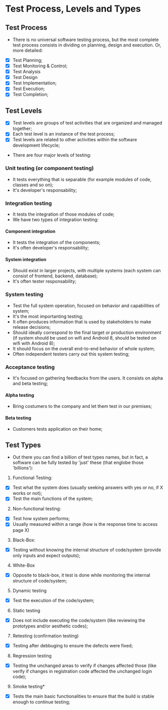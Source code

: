 # Test Process, Levels and Types

## Test Process
* There is no universal software testing process, but the most complete test process consists in dividing on planning, design and execution. Or, more detailed: 
- [x] Test Planning;
- [x] Test Monitoring & Control;
- [x] Test Analysis
- [x] Test Design
- [x] Test Implementation;
- [x] Test Execution;
- [x] Test Completion;

## Test Levels
- [x] Test levels are groups of test activities that are organized and managed together;
- [x] Each test level is an instance of the test process;
- [x] Test levels are related to other activities within the software development lifecycle;

* There are four major levels of testing:

### Unit testing (or component testing)
* It tests everything that is separable (for example modules of code, classes and so on);
* It's developer's responsability;

### Integration testing
* It tests the integration of those modules of code;
* We have two types of integration testing:
#### Component integration
* It tests the integration of the components;
* It's often developer's responsability;
#### System integration
* Should exist in larger projects, with multiple systems (each system can consist of frontend, backend, database);
* It's often tester responsability;
### System testing
* Test the full system operation, focused on behavior and capabilities of system;
* It's the most importanting testing;
* It often produces information that is used by stakeholders to make release decisions;
* Should ideally correspond to the final target or production environment (if system should be used on wifi and Android 8, should be tested on wifi with Android 8);
* It should focus on the overall end-to-end behavior of whole system;
* Often independent testers carry out this system testing;

### Acceptance testing
* It's focused on gathering feedbacks from the users. It consists on alpha and beta testing;
#### Alpha testing
* Bring costumers to the company and let them test in our premises;
#### Beta testing
* Customers tests application on their home;

## Test Types
* Out there you can find a billion of test types names, but in fact, a software can be fully tested by 'just' these (that englobe those 'billions'):
1. Functional Testing:
- [x] Test what the system does (usually seeking answers with yes or no, if X works or not);
- [x] Test the main functions of the system; 
2. Non-functional testing:
- [x] Test how system performs;
- [x] Usually measured within a range (how is the response time to access page X)
3. Black-Box:
- [x] Testing without knowing the internal structure of code/system (provide only inputs and expect outputs);
4. White-Box
- [x] Opposite to black-box, it test is done while monitoring the internal structure of code/system;
5. Dynamic testing
- [x] Test the execution of the code/system;
6. Static testing
- [x] Does not include executing the code/system (like reviewing the prototypes and/or aesthetic codes);
7. Retesting (confirmation testing)
- [x] Testing after debbuging to ensure the defects were fixed;
8. Regression testing
- [x] Testing the unchanged areas to verify if changes affected those (like verify if changes in registration code affected the unchanged login code);
9. Smoke testing*
- [x] Tests the main basic functionalities to ensure that the build is stable enough to continue testing;

